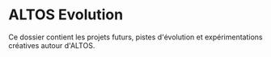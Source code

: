 # ALTOS Evolution
Ce dossier contient les projets futurs, pistes d'évolution et expérimentations créatives autour d'ALTOS.

